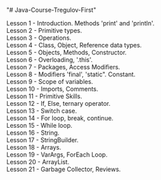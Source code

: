 "# Java-Course-Tregulov-First" 

Lesson 1 - Introduction. Methods 'print' and 'println'.   
Lesson 2 - Primitive types.  
Lesson 3 - Operations.  
Lesson 4 - Class, Object, Reference data types.  
Lesson 5 - Objects, Methods, Constructor.   
Lesson 6 - Overloading, '.this'.   
Lesson 7 - Packages, Access Modifiers.   
Lesson 8 - Modifiers 'final', 'static". Constant.   
Lesson 9 - Scope of variables.   
Lesson 10 - Imports, Comments.   
Lesson 11 - Primitive Skills.  
Lesson 12 - If, Else, ternary operator.   
Lesson 13 - Switch case.   
Lesson 14 - For loop, break, continue.   
Lesson 15 - While loop.   
Lesson 16 - String.   
Lesson 17 - StringBuilder.   
Lesson 18 - Arrays.   
Lesson 19 - VarArgs, ForEach Loop.   
Lesson 20 - ArrayList.   
Lesson 21 - Garbage Collector, Reviews.   

 
